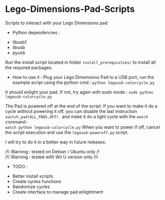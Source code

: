 # Lego-Dimensions-Pad-Scripts
Scripts to interact with your Lego Dimensions pad
<br>

* Python dependencies :
- libusb1
- libusb
- pyusb

Run the install script located in folder ```install_prerequisties/``` to install all the required packages.

* How to use it :
Plug your Lego Dimensions Pad to a USB port, run the example script using the python cmd :
 ```python legousb-colorcycle.py```

It should enlight your pad. If not, try again with sudo mode :
 ```sudo python legousb-colorcycle.py```

The Pad is powered off at the end of the script. If you want to make it do a cycle without powering it off, you can disable the last instruction ```switch_pad(ALL_PADS,OFF) ``` and make it do a light cycle with the ```watch``` command :  
 ```watch python legousb-colorcycle.py```
When you want to power if off, cancel the script execution and use the ```legousb-poweroff.py``` script.

I will try to do it in a better way in future releases. 


/!\ Warning : tested on Debian / Ubuntu only /!\
/!\ Warning : tested with Wii U version only /!\

* TODO : 
- Better install scripts
- Create cycles functions
- Randomize cycles
- Create interface to manage pad enlightment

